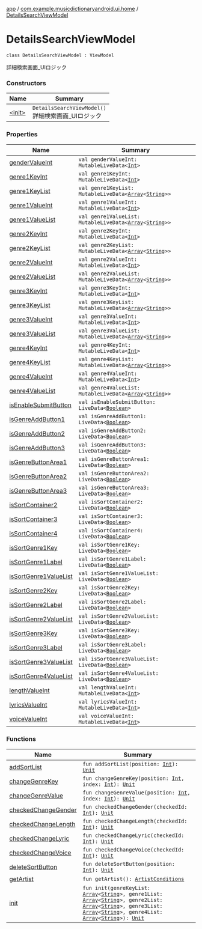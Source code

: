 [app](../../index.md) / [com.example.musicdictionaryandroid.ui.home](../index.md) / [DetailsSearchViewModel](./index.md)

# DetailsSearchViewModel

`class DetailsSearchViewModel : ViewModel`

詳細検索画面_UIロジック

### Constructors

| Name | Summary |
|---|---|
| [&lt;init&gt;](-init-.md) | `DetailsSearchViewModel()`<br>詳細検索画面_UIロジック |

### Properties

| Name | Summary |
|---|---|
| [genderValueInt](gender-value-int.md) | `val genderValueInt: MutableLiveData<`[`Int`](https://kotlinlang.org/api/latest/jvm/stdlib/kotlin/-int/index.html)`>` |
| [genre1KeyInt](genre1-key-int.md) | `val genre1KeyInt: MutableLiveData<`[`Int`](https://kotlinlang.org/api/latest/jvm/stdlib/kotlin/-int/index.html)`>` |
| [genre1KeyList](genre1-key-list.md) | `val genre1KeyList: MutableLiveData<`[`Array`](https://kotlinlang.org/api/latest/jvm/stdlib/kotlin/-array/index.html)`<`[`String`](https://kotlinlang.org/api/latest/jvm/stdlib/kotlin/-string/index.html)`>>` |
| [genre1ValueInt](genre1-value-int.md) | `val genre1ValueInt: MutableLiveData<`[`Int`](https://kotlinlang.org/api/latest/jvm/stdlib/kotlin/-int/index.html)`>` |
| [genre1ValueList](genre1-value-list.md) | `val genre1ValueList: MutableLiveData<`[`Array`](https://kotlinlang.org/api/latest/jvm/stdlib/kotlin/-array/index.html)`<`[`String`](https://kotlinlang.org/api/latest/jvm/stdlib/kotlin/-string/index.html)`>>` |
| [genre2KeyInt](genre2-key-int.md) | `val genre2KeyInt: MutableLiveData<`[`Int`](https://kotlinlang.org/api/latest/jvm/stdlib/kotlin/-int/index.html)`>` |
| [genre2KeyList](genre2-key-list.md) | `val genre2KeyList: MutableLiveData<`[`Array`](https://kotlinlang.org/api/latest/jvm/stdlib/kotlin/-array/index.html)`<`[`String`](https://kotlinlang.org/api/latest/jvm/stdlib/kotlin/-string/index.html)`>>` |
| [genre2ValueInt](genre2-value-int.md) | `val genre2ValueInt: MutableLiveData<`[`Int`](https://kotlinlang.org/api/latest/jvm/stdlib/kotlin/-int/index.html)`>` |
| [genre2ValueList](genre2-value-list.md) | `val genre2ValueList: MutableLiveData<`[`Array`](https://kotlinlang.org/api/latest/jvm/stdlib/kotlin/-array/index.html)`<`[`String`](https://kotlinlang.org/api/latest/jvm/stdlib/kotlin/-string/index.html)`>>` |
| [genre3KeyInt](genre3-key-int.md) | `val genre3KeyInt: MutableLiveData<`[`Int`](https://kotlinlang.org/api/latest/jvm/stdlib/kotlin/-int/index.html)`>` |
| [genre3KeyList](genre3-key-list.md) | `val genre3KeyList: MutableLiveData<`[`Array`](https://kotlinlang.org/api/latest/jvm/stdlib/kotlin/-array/index.html)`<`[`String`](https://kotlinlang.org/api/latest/jvm/stdlib/kotlin/-string/index.html)`>>` |
| [genre3ValueInt](genre3-value-int.md) | `val genre3ValueInt: MutableLiveData<`[`Int`](https://kotlinlang.org/api/latest/jvm/stdlib/kotlin/-int/index.html)`>` |
| [genre3ValueList](genre3-value-list.md) | `val genre3ValueList: MutableLiveData<`[`Array`](https://kotlinlang.org/api/latest/jvm/stdlib/kotlin/-array/index.html)`<`[`String`](https://kotlinlang.org/api/latest/jvm/stdlib/kotlin/-string/index.html)`>>` |
| [genre4KeyInt](genre4-key-int.md) | `val genre4KeyInt: MutableLiveData<`[`Int`](https://kotlinlang.org/api/latest/jvm/stdlib/kotlin/-int/index.html)`>` |
| [genre4KeyList](genre4-key-list.md) | `val genre4KeyList: MutableLiveData<`[`Array`](https://kotlinlang.org/api/latest/jvm/stdlib/kotlin/-array/index.html)`<`[`String`](https://kotlinlang.org/api/latest/jvm/stdlib/kotlin/-string/index.html)`>>` |
| [genre4ValueInt](genre4-value-int.md) | `val genre4ValueInt: MutableLiveData<`[`Int`](https://kotlinlang.org/api/latest/jvm/stdlib/kotlin/-int/index.html)`>` |
| [genre4ValueList](genre4-value-list.md) | `val genre4ValueList: MutableLiveData<`[`Array`](https://kotlinlang.org/api/latest/jvm/stdlib/kotlin/-array/index.html)`<`[`String`](https://kotlinlang.org/api/latest/jvm/stdlib/kotlin/-string/index.html)`>>` |
| [isEnableSubmitButton](is-enable-submit-button.md) | `val isEnableSubmitButton: LiveData<`[`Boolean`](https://kotlinlang.org/api/latest/jvm/stdlib/kotlin/-boolean/index.html)`>` |
| [isGenreAddButton1](is-genre-add-button1.md) | `val isGenreAddButton1: LiveData<`[`Boolean`](https://kotlinlang.org/api/latest/jvm/stdlib/kotlin/-boolean/index.html)`>` |
| [isGenreAddButton2](is-genre-add-button2.md) | `val isGenreAddButton2: LiveData<`[`Boolean`](https://kotlinlang.org/api/latest/jvm/stdlib/kotlin/-boolean/index.html)`>` |
| [isGenreAddButton3](is-genre-add-button3.md) | `val isGenreAddButton3: LiveData<`[`Boolean`](https://kotlinlang.org/api/latest/jvm/stdlib/kotlin/-boolean/index.html)`>` |
| [isGenreButtonArea1](is-genre-button-area1.md) | `val isGenreButtonArea1: LiveData<`[`Boolean`](https://kotlinlang.org/api/latest/jvm/stdlib/kotlin/-boolean/index.html)`>` |
| [isGenreButtonArea2](is-genre-button-area2.md) | `val isGenreButtonArea2: LiveData<`[`Boolean`](https://kotlinlang.org/api/latest/jvm/stdlib/kotlin/-boolean/index.html)`>` |
| [isGenreButtonArea3](is-genre-button-area3.md) | `val isGenreButtonArea3: LiveData<`[`Boolean`](https://kotlinlang.org/api/latest/jvm/stdlib/kotlin/-boolean/index.html)`>` |
| [isSortContainer2](is-sort-container2.md) | `val isSortContainer2: LiveData<`[`Boolean`](https://kotlinlang.org/api/latest/jvm/stdlib/kotlin/-boolean/index.html)`>` |
| [isSortContainer3](is-sort-container3.md) | `val isSortContainer3: LiveData<`[`Boolean`](https://kotlinlang.org/api/latest/jvm/stdlib/kotlin/-boolean/index.html)`>` |
| [isSortContainer4](is-sort-container4.md) | `val isSortContainer4: LiveData<`[`Boolean`](https://kotlinlang.org/api/latest/jvm/stdlib/kotlin/-boolean/index.html)`>` |
| [isSortGenre1Key](is-sort-genre1-key.md) | `val isSortGenre1Key: LiveData<`[`Boolean`](https://kotlinlang.org/api/latest/jvm/stdlib/kotlin/-boolean/index.html)`>` |
| [isSortGenre1Label](is-sort-genre1-label.md) | `val isSortGenre1Label: LiveData<`[`Boolean`](https://kotlinlang.org/api/latest/jvm/stdlib/kotlin/-boolean/index.html)`>` |
| [isSortGenre1ValueList](is-sort-genre1-value-list.md) | `val isSortGenre1ValueList: LiveData<`[`Boolean`](https://kotlinlang.org/api/latest/jvm/stdlib/kotlin/-boolean/index.html)`>` |
| [isSortGenre2Key](is-sort-genre2-key.md) | `val isSortGenre2Key: LiveData<`[`Boolean`](https://kotlinlang.org/api/latest/jvm/stdlib/kotlin/-boolean/index.html)`>` |
| [isSortGenre2Label](is-sort-genre2-label.md) | `val isSortGenre2Label: LiveData<`[`Boolean`](https://kotlinlang.org/api/latest/jvm/stdlib/kotlin/-boolean/index.html)`>` |
| [isSortGenre2ValueList](is-sort-genre2-value-list.md) | `val isSortGenre2ValueList: LiveData<`[`Boolean`](https://kotlinlang.org/api/latest/jvm/stdlib/kotlin/-boolean/index.html)`>` |
| [isSortGenre3Key](is-sort-genre3-key.md) | `val isSortGenre3Key: LiveData<`[`Boolean`](https://kotlinlang.org/api/latest/jvm/stdlib/kotlin/-boolean/index.html)`>` |
| [isSortGenre3Label](is-sort-genre3-label.md) | `val isSortGenre3Label: LiveData<`[`Boolean`](https://kotlinlang.org/api/latest/jvm/stdlib/kotlin/-boolean/index.html)`>` |
| [isSortGenre3ValueList](is-sort-genre3-value-list.md) | `val isSortGenre3ValueList: LiveData<`[`Boolean`](https://kotlinlang.org/api/latest/jvm/stdlib/kotlin/-boolean/index.html)`>` |
| [isSortGenre4ValueList](is-sort-genre4-value-list.md) | `val isSortGenre4ValueList: LiveData<`[`Boolean`](https://kotlinlang.org/api/latest/jvm/stdlib/kotlin/-boolean/index.html)`>` |
| [lengthValueInt](length-value-int.md) | `val lengthValueInt: MutableLiveData<`[`Int`](https://kotlinlang.org/api/latest/jvm/stdlib/kotlin/-int/index.html)`>` |
| [lyricsValueInt](lyrics-value-int.md) | `val lyricsValueInt: MutableLiveData<`[`Int`](https://kotlinlang.org/api/latest/jvm/stdlib/kotlin/-int/index.html)`>` |
| [voiceValueInt](voice-value-int.md) | `val voiceValueInt: MutableLiveData<`[`Int`](https://kotlinlang.org/api/latest/jvm/stdlib/kotlin/-int/index.html)`>` |

### Functions

| Name | Summary |
|---|---|
| [addSortList](add-sort-list.md) | `fun addSortList(position: `[`Int`](https://kotlinlang.org/api/latest/jvm/stdlib/kotlin/-int/index.html)`): `[`Unit`](https://kotlinlang.org/api/latest/jvm/stdlib/kotlin/-unit/index.html) |
| [changeGenreKey](change-genre-key.md) | `fun changeGenreKey(position: `[`Int`](https://kotlinlang.org/api/latest/jvm/stdlib/kotlin/-int/index.html)`, index: `[`Int`](https://kotlinlang.org/api/latest/jvm/stdlib/kotlin/-int/index.html)`): `[`Unit`](https://kotlinlang.org/api/latest/jvm/stdlib/kotlin/-unit/index.html) |
| [changeGenreValue](change-genre-value.md) | `fun changeGenreValue(position: `[`Int`](https://kotlinlang.org/api/latest/jvm/stdlib/kotlin/-int/index.html)`, index: `[`Int`](https://kotlinlang.org/api/latest/jvm/stdlib/kotlin/-int/index.html)`): `[`Unit`](https://kotlinlang.org/api/latest/jvm/stdlib/kotlin/-unit/index.html) |
| [checkedChangeGender](checked-change-gender.md) | `fun checkedChangeGender(checkedId: `[`Int`](https://kotlinlang.org/api/latest/jvm/stdlib/kotlin/-int/index.html)`): `[`Unit`](https://kotlinlang.org/api/latest/jvm/stdlib/kotlin/-unit/index.html) |
| [checkedChangeLength](checked-change-length.md) | `fun checkedChangeLength(checkedId: `[`Int`](https://kotlinlang.org/api/latest/jvm/stdlib/kotlin/-int/index.html)`): `[`Unit`](https://kotlinlang.org/api/latest/jvm/stdlib/kotlin/-unit/index.html) |
| [checkedChangeLyric](checked-change-lyric.md) | `fun checkedChangeLyric(checkedId: `[`Int`](https://kotlinlang.org/api/latest/jvm/stdlib/kotlin/-int/index.html)`): `[`Unit`](https://kotlinlang.org/api/latest/jvm/stdlib/kotlin/-unit/index.html) |
| [checkedChangeVoice](checked-change-voice.md) | `fun checkedChangeVoice(checkedId: `[`Int`](https://kotlinlang.org/api/latest/jvm/stdlib/kotlin/-int/index.html)`): `[`Unit`](https://kotlinlang.org/api/latest/jvm/stdlib/kotlin/-unit/index.html) |
| [deleteSortButton](delete-sort-button.md) | `fun deleteSortButton(position: `[`Int`](https://kotlinlang.org/api/latest/jvm/stdlib/kotlin/-int/index.html)`): `[`Unit`](https://kotlinlang.org/api/latest/jvm/stdlib/kotlin/-unit/index.html) |
| [getArtist](get-artist.md) | `fun getArtist(): `[`ArtistConditions`](../../com.example.domain.model.value/-artist-conditions/index.md) |
| [init](init.md) | `fun init(genreKeyList: `[`Array`](https://kotlinlang.org/api/latest/jvm/stdlib/kotlin/-array/index.html)`<`[`String`](https://kotlinlang.org/api/latest/jvm/stdlib/kotlin/-string/index.html)`>, genre1List: `[`Array`](https://kotlinlang.org/api/latest/jvm/stdlib/kotlin/-array/index.html)`<`[`String`](https://kotlinlang.org/api/latest/jvm/stdlib/kotlin/-string/index.html)`>, genre2List: `[`Array`](https://kotlinlang.org/api/latest/jvm/stdlib/kotlin/-array/index.html)`<`[`String`](https://kotlinlang.org/api/latest/jvm/stdlib/kotlin/-string/index.html)`>, genre3List: `[`Array`](https://kotlinlang.org/api/latest/jvm/stdlib/kotlin/-array/index.html)`<`[`String`](https://kotlinlang.org/api/latest/jvm/stdlib/kotlin/-string/index.html)`>, genre4List: `[`Array`](https://kotlinlang.org/api/latest/jvm/stdlib/kotlin/-array/index.html)`<`[`String`](https://kotlinlang.org/api/latest/jvm/stdlib/kotlin/-string/index.html)`>): `[`Unit`](https://kotlinlang.org/api/latest/jvm/stdlib/kotlin/-unit/index.html) |
